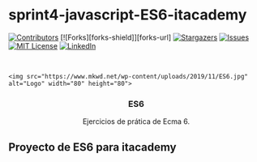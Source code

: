 # sprint4-javascript-ES6-itacademy

<!--
*** Thanks for checking out the Best-README-Template. If you have a suggestion
*** that would make this better, please fork the repo and create a pull request
*** or simply open an issue with the tag "enhancement".
*** Thanks again! Now go create something AMAZING! :D
***
***
***
*** To avoid retyping too much info. Do a search and replace for the following:
*** github_username, repo_name, twitter_handle, email, project_title, project_description
-->

<!-- PROJECT SHIELDS -->
<!--
*** I'm using markdown "reference style" links for readability.
*** Reference links are enclosed in brackets [ ] instead of parentheses ( ).
*** See the bottom of this document for the declaration of the reference variables
*** for contributors-url, forks-url, etc. This is an optional, concise syntax you may use.
*** https://www.markdownguide.org/basic-syntax/#reference-style-links
-->

[![Contributors][contributors-shield]][contributors-url]
[![Forks][forks-shield]][forks-url]
[![Stargazers][stars-shield]][stars-url]
[![Issues][issues-shield]][issues-url]
[![MIT License][license-shield]][license-url]
[![LinkedIn][linkedin-shield]][linkedin-url]

<!-- PROJECT LOGO -->
<br />
<p align="center">
  
    <img src="https://www.mkwd.net/wp-content/uploads/2019/11/ES6.jpg" alt="Logo" width="80" height="80">


  <h3 align="center">ES6</h3>

  <p align="center">
    Ejercicios de prática de Ecma 6.
    <br />


  </p>
</p>

<!-- ABOUT THE PROJECf -->

## Proyecto de ES6 para itacademy

[contributors-shield]: https://img.shields.io/github/contributors/Y2KWebs/sprint4-javascript-ES6-itacademy.svg?style=for-the-badge
[contributors-url]: https://github.com/Y2KWebs/sprint4-javascript-ES6-itacademy/graphs/contributors

[stars-shield]: https://img.shields.io/github/stars/Y2KWebs/sprint4-javascript-ES6-itacademy.svg?style=for-the-badge
[stars-url]: https://github.com/Y2KWebs/sprint4-javascript-ES6-itacademy/stargazers
[issues-shield]: https://img.shields.io/github/issues/Y2KWebs/sprint4-javascript-ES6-itacademy.svg?style=for-the-badge
[issues-url]: https://github.com/Y2KWebs/sprint4-javascript-ES6-itacademy/issues
[license-shield]: https://img.shields.io/github/license/Y2KWebs/sprint4-javascript-ES6-itacademy.svg?style=for-the-badge
[license-url]: https://github.com/Y2KWebs/sprint4-javascript-ES6-itacademy/blob/master/LICENSE.txt
[linkedin-shield]: https://img.shields.io/badge/-LinkedIn-black.svg?style=for-the-badge&logo=linkedin&colorB=555
[linkedin-url]: https://linkedin.com/in/y2kwebs
[product-screenshot]: ./images/screenshot.png
